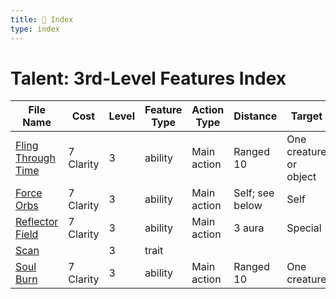 ```yaml
---
title: 📑 Index
type: index
---
```


# Talent: 3rd-Level Features Index

| File Name                                       | Cost      | Level | Feature Type | Action Type | Distance        | Target                 |
| ----------------------------------------------- | --------- | ----- | ------------ | ----------- | --------------- | ---------------------- |
| [Fling Through Time](../Fling%20Through%20Time) | 7 Clarity | 3     | ability      | Main action | Ranged 10       | One creature or object |
| [Force Orbs](../Force%20Orbs)                   | 7 Clarity | 3     | ability      | Main action | Self; see below | Self                   |
| [Reflector Field](../Reflector%20Field)         | 7 Clarity | 3     | ability      | Main action | 3 aura          | Special                |
| [Scan](../Scan)                                 |           | 3     | trait        |             |                 |                        |
| [Soul Burn](../Soul%20Burn)                     | 7 Clarity | 3     | ability      | Main action | Ranged 10       | One creature           |
